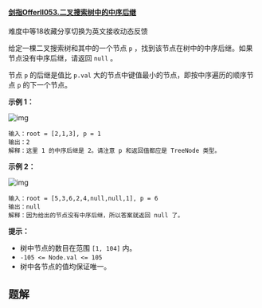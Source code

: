#### [剑指OfferII053.二叉搜索树中的中序后继](https://leetcode-cn.com/problems/P5rCT8/)

难度中等18收藏分享切换为英文接收动态反馈

给定一棵二叉搜索树和其中的一个节点 `p` ，找到该节点在树中的中序后继。如果节点没有中序后继，请返回 `null` 。

节点 `p` 的后继是值比 `p.val` 大的节点中键值最小的节点，即按中序遍历的顺序节点 `p` 的下一个节点。

 

**示例 1：**

![img](https://assets.leetcode.com/uploads/2019/01/23/285_example_1.PNG)

```
输入：root = [2,1,3], p = 1
输出：2
解释：这里 1 的中序后继是 2。请注意 p 和返回值都应是 TreeNode 类型。
```

**示例 2：**

![img](https://assets.leetcode.com/uploads/2019/01/23/285_example_2.PNG)

```
输入：root = [5,3,6,2,4,null,null,1], p = 6
输出：null
解释：因为给出的节点没有中序后继，所以答案就返回 null 了。
```

 

**提示：**

- 树中节点的数目在范围 `[1, 104]` 内。
- `-105 <= Node.val <= 105`
- 树中各节点的值均保证唯一。

##  题解


